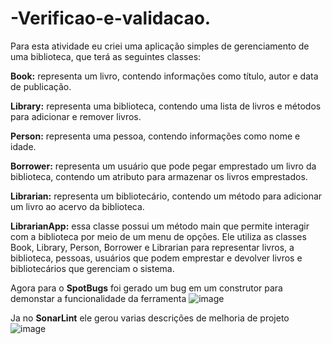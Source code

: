 # -Verificao-e-validacao.

Para esta atividade eu criei uma aplicação simples de gerenciamento de uma biblioteca, que terá as seguintes classes:

**Book:** representa um livro, contendo informações como título, autor e data de publicação.

**Library:** representa uma biblioteca, contendo uma lista de livros e métodos para adicionar e remover livros.

**Person:** representa uma pessoa, contendo informações como nome e idade.

**Borrower:** representa um usuário que pode pegar emprestado um livro da biblioteca, contendo um atributo para armazenar os livros emprestados.

**Librarian:** representa um bibliotecário, contendo um método para adicionar um livro ao acervo da biblioteca.

**LibrarianApp:** essa classe possui um método main que permite interagir com a biblioteca por meio de um menu de opções. Ele utiliza as classes Book, Library, Person, Borrower e Librarian para representar livros, a biblioteca, pessoas, usuários que podem emprestar e devolver livros e bibliotecários que gerenciam o sistema.

Agora para o **SpotBugs** foi gerado um bug em um construtor para demonstar a funcionalidade da ferramenta 
![image](https://user-images.githubusercontent.com/70544178/229404654-e3450da4-f15f-45ad-b4db-da68a00245e5.png)

Ja no **SonarLint** ele gerou varias descrições de melhoria de projeto 
![image](https://user-images.githubusercontent.com/70544178/229404902-bba1072d-5633-45bb-b029-e6985598ab9b.png)
